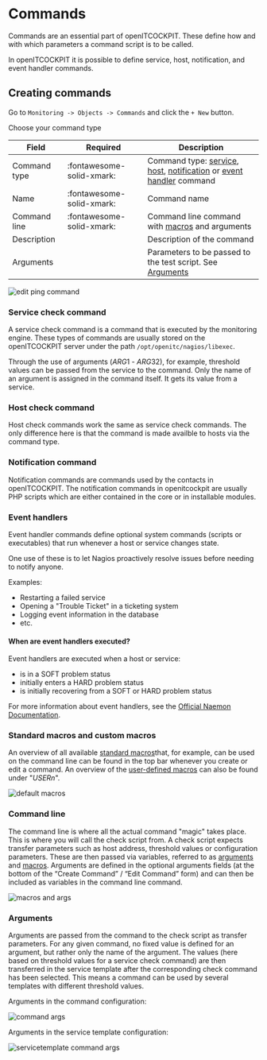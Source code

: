 # Commands

Commands are an essential part of openITCOCKPIT. These define how and with which parameters a command script is to be
called.

In openITCOCKPIT it is possible to define service, host, notification, and event handler commands.

## Creating commands

Go to `Monitoring -> Objects -> Commands` and click the `+ New` button.

Choose your command type

| Field        | Required                  | Description                                                                                                                                                     |
|--------------|---------------------------|-----------------------------------------------------------------------------------------------------------------------------------------------------------------|
| Command type | :fontawesome-solid-xmark: | Command type: [service](#service-check-command), [host](#host-check-command), [notification](#notification-command) or [event handler](#event-handlers) command |
| Name         | :fontawesome-solid-xmark: | Command name                                                                                                                                                    |
| Command line | :fontawesome-solid-xmark: | Command line command with [macros](#standard-macros-and-custom-macros) and arguments                                                                            |
| Description  |                           | Description of the command                                                                                                                                      |
| Arguments    |                           | Parameters to be passed to the test script. See [Arguments](#arguments)                                                                                         |

![edit ping command](/images/commands-edit-ping.png)

### Service check command

A service check command is a command that is executed by the monitoring engine. These types of commands are usually
stored on the openITCOCKPIT server under the path `/opt/openitc/nagios/libexec`.

Through the use of arguments ($ARG1$ - $ARG32$), for example, threshold values can be passed from the service to the
command. Only the name of an argument is assigned in the command itself. It gets its value from a service.

### Host check command

Host check commands work the same as service check commands. The only difference here is that the command is made
availble to hosts via the command type.

### Notification command

Notification commands are commands used by the contacts in openITCOCKPIT. The notification commands in openitcockpit are
usually PHP scripts which are either contained in the core or in installable modules.

### Event handlers

Event handler commands define optional system commands (scripts or executables) that run whenever a host or service
changes state.

One use of these is to let Nagios proactively resolve issues before needing to notify anyone.

Examples:

- Restarting a failed service
- Opening a "Trouble Ticket" in a ticketing system
- Logging event information in the database
- etc.

#### When are event handlers executed?

Event handlers are executed when a host or service:

- is in a SOFT problem status
- initially enters a HARD problem status
- is initially recovering from a SOFT or HARD problem status

For more information about event handlers, see
the [Official Naemon Documentation](https://www.naemon.io/documentation/usersguide/eventhandlers.html).

### Standard macros and custom macros

An overview of all available [standard macros](../macros/#default-macros)that, for example, can be used on the command
line can be found in the top bar whenever you create or edit a command. An overview of
the [user-defined macros](../macros/) can also be found under "$USERn$".

![default macros](/images/UserDefinedMacros-DefaultMacroOverview.png)

### Command line

The command line is where all the actual command "magic" takes place. This is where you will call the check script from.
A check script expects transfer parameters such as host address, threshold values or configuration parameters. These are
then passed via variables, referred to as [arguments](#arguments)
and [macros](#standard-macros-and-custom-macros). Arguments are defined in the optional arguments fields (at
the bottom of the “Create Command” / “Edit Command” form) and can then be included as variables in the command line
command.

![macros and args](/images/commands-commandline-macros-args.png)

### Arguments

Arguments are passed from the command to the check script as transfer parameters. For any given command, no fixed value
is defined for an argument, but rather only the name of the argument. The values (here based on threshold values for a
service check command) are then transferred in the service template after the corresponding check command has been
selected. This means a command can be used by several templates with different threshold values.

Arguments in the command configuration:

![command args](/images/commandargs.png)

Arguments in the service template configuration:

![servicetemplate command args](/images/servicetemplate-commandargs.png)
